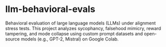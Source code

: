 # llm-behavioral-evals
 Behavioral evaluation of large language models (LLMs) under alignment stress tests. This project analyzes sycophancy, falsehood mimicry, reward tampering, and mode collapse using custom prompt datasets and open-source models (e.g., GPT-2, Mistral) on Google Colab. 
